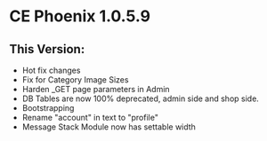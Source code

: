 # CE Phoenix 1.0.5.9
## This Version:
* Hot fix changes
* Fix for Category Image Sizes
* Harden _GET page parameters in Admin
* DB Tables are now 100% deprecated, admin side and shop side.
* Bootstrapping
* Rename "account" in text to "profile"
* Message Stack Module now has settable width
